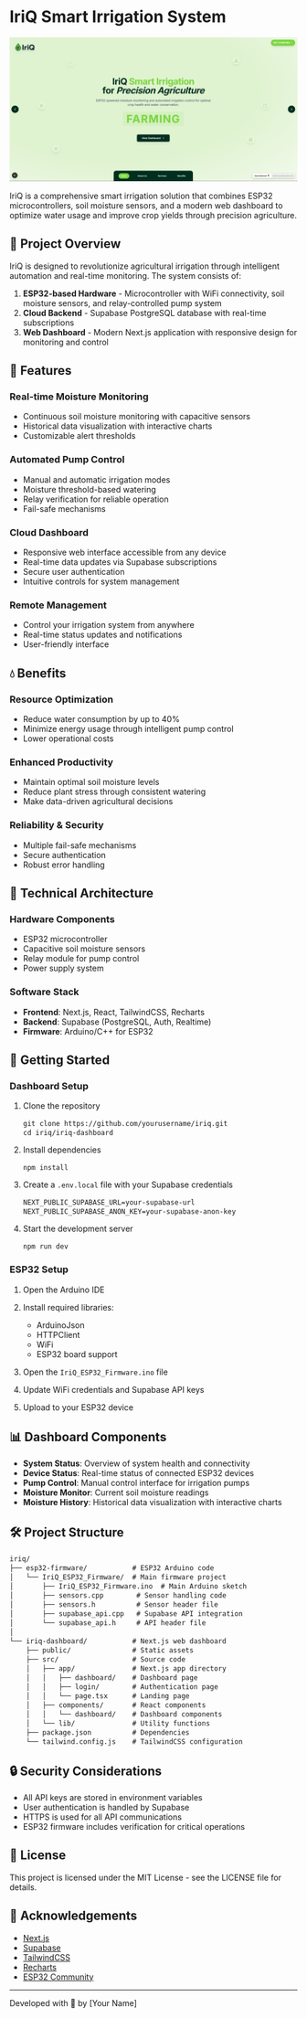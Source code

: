 # IriQ Smart Irrigation System

![IriQ Logo](./iriq-dashboard/public/SSIRIQ.png)

IriQ is a comprehensive smart irrigation solution that combines ESP32 microcontrollers, soil moisture sensors, and a modern web dashboard to optimize water usage and improve crop yields through precision agriculture.

## 🌱 Project Overview

IriQ is designed to revolutionize agricultural irrigation through intelligent automation and real-time monitoring. The system consists of:

1. **ESP32-based Hardware** - Microcontroller with WiFi connectivity, soil moisture sensors, and relay-controlled pump system
2. **Cloud Backend** - Supabase PostgreSQL database with real-time subscriptions
3. **Web Dashboard** - Modern Next.js application with responsive design for monitoring and control

## 🚀 Features

### Real-time Moisture Monitoring
- Continuous soil moisture monitoring with capacitive sensors
- Historical data visualization with interactive charts
- Customizable alert thresholds

### Automated Pump Control
- Manual and automatic irrigation modes
- Moisture threshold-based watering
- Relay verification for reliable operation
- Fail-safe mechanisms

### Cloud Dashboard
- Responsive web interface accessible from any device
- Real-time data updates via Supabase subscriptions
- Secure user authentication
- Intuitive controls for system management

### Remote Management
- Control your irrigation system from anywhere
- Real-time status updates and notifications
- User-friendly interface

## 💧 Benefits

### Resource Optimization
- Reduce water consumption by up to 40%
- Minimize energy usage through intelligent pump control
- Lower operational costs

### Enhanced Productivity
- Maintain optimal soil moisture levels
- Reduce plant stress through consistent watering
- Make data-driven agricultural decisions

### Reliability & Security
- Multiple fail-safe mechanisms
- Secure authentication
- Robust error handling

## 🔧 Technical Architecture

### Hardware Components
- ESP32 microcontroller
- Capacitive soil moisture sensors
- Relay module for pump control
- Power supply system

### Software Stack
- **Frontend**: Next.js, React, TailwindCSS, Recharts
- **Backend**: Supabase (PostgreSQL, Auth, Realtime)
- **Firmware**: Arduino/C++ for ESP32

## 🚀 Getting Started

### Dashboard Setup

1. Clone the repository
   ```
   git clone https://github.com/yourusername/iriq.git
   cd iriq/iriq-dashboard
   ```

2. Install dependencies
   ```
   npm install
   ```

3. Create a `.env.local` file with your Supabase credentials
   ```
   NEXT_PUBLIC_SUPABASE_URL=your-supabase-url
   NEXT_PUBLIC_SUPABASE_ANON_KEY=your-supabase-anon-key
   ```

4. Start the development server
   ```
   npm run dev
   ```

### ESP32 Setup

1. Open the Arduino IDE
2. Install required libraries:
   - ArduinoJson
   - HTTPClient
   - WiFi
   - ESP32 board support

3. Open the `IriQ_ESP32_Firmware.ino` file
4. Update WiFi credentials and Supabase API keys
5. Upload to your ESP32 device

## 📊 Dashboard Components

- **System Status**: Overview of system health and connectivity
- **Device Status**: Real-time status of connected ESP32 devices
- **Pump Control**: Manual control interface for irrigation pumps
- **Moisture Monitor**: Current soil moisture readings
- **Moisture History**: Historical data visualization with interactive charts

## 🛠️ Project Structure

```
iriq/
├── esp32-firmware/           # ESP32 Arduino code
│   └── IriQ_ESP32_Firmware/  # Main firmware project
│       ├── IriQ_ESP32_Firmware.ino  # Main Arduino sketch
│       ├── sensors.cpp        # Sensor handling code
│       ├── sensors.h          # Sensor header file
│       ├── supabase_api.cpp   # Supabase API integration
│       └── supabase_api.h     # API header file
│
└── iriq-dashboard/           # Next.js web dashboard
    ├── public/               # Static assets
    ├── src/                  # Source code
    │   ├── app/              # Next.js app directory
    │   │   ├── dashboard/    # Dashboard page
    │   │   ├── login/        # Authentication page
    │   │   └── page.tsx      # Landing page
    │   ├── components/       # React components
    │   │   └── dashboard/    # Dashboard components
    │   └── lib/              # Utility functions
    ├── package.json          # Dependencies
    └── tailwind.config.js    # TailwindCSS configuration
```

## 🔒 Security Considerations

- All API keys are stored in environment variables
- User authentication is handled by Supabase
- HTTPS is used for all API communications
- ESP32 firmware includes verification for critical operations

## 📝 License

This project is licensed under the MIT License - see the LICENSE file for details.

## 🙏 Acknowledgements

- [Next.js](https://nextjs.org/)
- [Supabase](https://supabase.io/)
- [TailwindCSS](https://tailwindcss.com/)
- [Recharts](https://recharts.org/)
- [ESP32 Community](https://esp32.com/)

---

Developed with 💚 by [Your Name]
